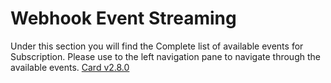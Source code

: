 # Webhook Event Streaming
Under this section you will find the Complete list of available events for Subscription. Please use to the left navigation pane to navigate through the available events.
[Card v2.8.0](../reference/api-previous/card-2.8.0.yaml)
